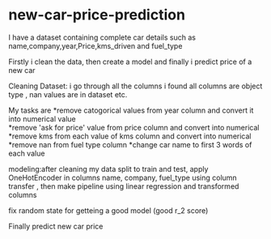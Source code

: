 # new-car-price-prediction
I have a dataset containing complete car details such as name,company,year,Price,kms_driven	and fuel_type 

Firstly i clean the data, then create a model  and finally i predict price of a new car

Cleaning Dataset:  i go through all the columns i found all columns are object type , nan values are in dataset etc.

My tasks are *remove catogorical values from year column and convert it into numerical value  
*remove 'ask for price' value from price column and convert into numerical
*remove kms from each value of kms column and convert into numerical
*remove nan from fuel type column
*change car name to first 3 words of each value

modeling:after cleaning my data split to train and test, apply OneHotEncoder in columns name, company, fuel_type using column transfer , then make pipeline using linear regression and transformed columns

fix random state for getteing a good model (good r_2 score) 

Finally predict new car price


